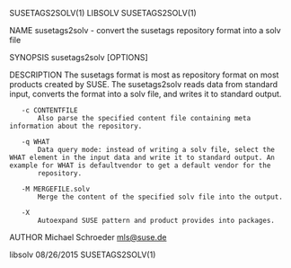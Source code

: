 SUSETAGS2SOLV(1)                                                                                   LIBSOLV                                                                                   SUSETAGS2SOLV(1)



NAME
       susetags2solv - convert the susetags repository format into a solv file

SYNOPSIS
       susetags2solv [OPTIONS]

DESCRIPTION
       The susetags format is most as repository format on most products created by SUSE. The susetags2solv reads data from standard input, converts the format into a solv file, and writes it to standard
       output.

       -c CONTENTFILE
           Also parse the specified content file containing meta information about the repository.

       -q WHAT
           Data query mode: instead of writing a solv file, select the WHAT element in the input data and write it to standard output. An example for WHAT is defaultvendor to get a default vendor for the
           repository.

       -M MERGEFILE.solv
           Merge the content of the specified solv file into the output.

       -X
           Autoexpand SUSE pattern and product provides into packages.

AUTHOR
       Michael Schroeder <mls@suse.de>



libsolv                                                                                           08/26/2015                                                                                 SUSETAGS2SOLV(1)

